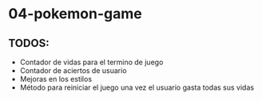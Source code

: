 # 04-pokemon-game

## TODOS:

- Contador de vidas para el termino de juego
- Contador de aciertos de usuario
- Mejoras en los estilos
- Método para reiniciar el juego una vez el usuario gasta todas sus vidas

